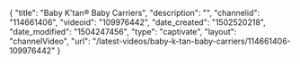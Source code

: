 {
    "title": "Baby K'tan&reg; Baby Carriers",
    "description": "",
    "channelid": "114661406",
    "videoid": "109976442",
    "date_created": "1502520218",
    "date_modified": "1504247456",
    "type": "captivate",
    "layout": "channelVideo",
    "url": "\/latest-videos\/baby-k-tan-baby-carriers\/114661406-109976442"
}